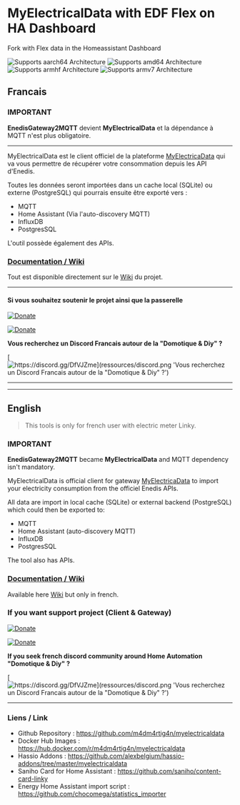 # MyElectricalData with EDF Flex on HA Dashboard

Fork with Flex data in the Homeassistant Dashboard

![Supports aarch64 Architecture][aarch64-shield] ![Supports amd64 Architecture][amd64-shield] ![Supports armhf Architecture][armhf-shield] ![Supports armv7 Architecture][armv7-shield]

## Francais

### IMPORTANT

**EnedisGateway2MQTT** devient **MyElectricalData** et la dépendance à MQTT n'est plus obligatoire.

---

MyElectricalData est le client officiel de la plateforme [MyElectricaData](https://myelectricaldata.fr) qui va vous permettre de récupérer votre consommation depuis les API d'Enedis.

Toutes les données seront importées dans un cache local (SQLite) ou externe (PostgreSQL) qui pourrais ensuite être exporté vers :

- MQTT
- Home Assistant (Via l'auto-discovery MQTT)
- InfluxDB
- PostgresSQL

L'outil possède également des APIs.

### [Documentation / Wiki](https://github.com/m4dm4rtig4n/myelectricaldata/wiki/01.-Home)

Tout est disponible directement sur le [Wiki](https://github.com/m4dm4rtig4n/myelectricaldata/wiki/01.-Home) du projet.

---

#### Si vous souhaitez soutenir le projet ainsi que la passerelle

[![Donate][donation-badge]](https://www.buymeacoffee.com/m4dm4rtig4n)

[![Donate][donation-paypal]](https://www.paypal.me/m4dm4rtig4n)

[donation-badge]: https://img.shields.io/badge/Buy%20me%20a%20coffee-%23d32f2f?logo=buy-me-a-coffee&style=flat&logoColor=white
[donation-paypal]: https://www.appvizer.fr/media/application/1591/logo/logo-paypal.png

**Vous recherchez un Discord Francais autour de la "Domotique & Diy" ?**

[![https://discord.gg/DfVJZme](ressources/discord.png 'Vous recherchez un Discord Francais autour de la "Domotique & Diy" ?')](https://discord.gg/DfVJZme)

---

---

## English

> This tools is only for french user with electric meter Linky.

### IMPORTANT

**EnedisGateway2MQTT** became **MyElectricalData** and MQTT dependency isn't mandatory.

MyElectricalData is official client for gateway [MyElectricaData](https://myelectricaldata.fr) to import your electricity consumption from the officiel Enedis APIs.

All data are import in local cache (SQLite) or external backend (PostgreSQL) which could then be exported to:

- MQTT
- Home Assistant (auto-discovery MQTT)
- InfluxDB
- PostgresSQL

The tool also has APIs.

### [Documentation / Wiki](https://github.com/m4dm4rtig4n/myelectricaldata/wiki/01.-Home)

Available here [Wiki](https://github.com/m4dm4rtig4n/myelectricaldata/wiki/01.-Home) but only in french.

### If you want support project (Client & Gateway)

[![Donate][donation-badge]](https://www.buymeacoffee.com/m4dm4rtig4n)

[![Donate][donation-paypal]](https://www.paypal.me/m4dm4rtig4n)

**If you seek french discord community around Home Automation "Domotique & Diy" ?**

[![https://discord.gg/DfVJZme](ressources/discord.png 'Vous recherchez un Discord Francais autour de la "Domotique & Diy" ?')](https://discord.gg/DfVJZme)

---

### Liens / Link

- Github Repository : <https://github.com/m4dm4rtig4n/myelectricaldata>
- Docker Hub Images : <https://hub.docker.com/r/m4dm4rtig4n/myelectricaldata>
- Hassio Addons : <https://github.com/alexbelgium/hassio-addons/tree/master/myelectricaldata>
- Saniho Card for Home Assistant : <https://github.com/saniho/content-card-linky>
- Energy Home Assistant import script : <https://github.com/chocomega/statistics_importer>

[aarch64-shield]: https://img.shields.io/badge/aarch64-yes-green.svg
[amd64-shield]: https://img.shields.io/badge/amd64-yes-green.svg
[armhf-shield]: https://img.shields.io/badge/armhf-yes-green.svg
[armv7-shield]: https://img.shields.io/badge/armv7-yes-green.svg
